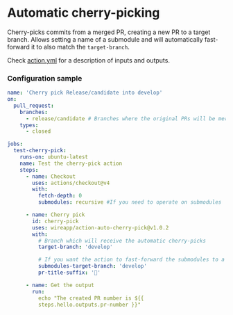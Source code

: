 # Automatic cherry-picking

Cherry-picks commits from a merged PR, creating a new PR to a target branch.
Allows setting a name of a submodule and will automatically fast-forward it to
also match the `target-branch`.

Check [action.yml](action.yml) for a description of inputs and outputs.

### Configuration sample

```yaml
name: 'Cherry pick Release/candidate into develop'
on:
  pull_request:
    branches:
      - release/candidate # Branches where the original PRs will be merged
    types:
      - closed

jobs:
  test-cherry-pick:
    runs-on: ubuntu-latest
    name: Test the cherry-pick action
    steps:
      - name: Checkout
        uses: actions/checkout@v4
        with:
          fetch-depth: 0
          submodules: recursive #If you need to operate on submodules

      - name: Cherry pick
        id: cherry-pick
        uses: wireapp/action-auto-cherry-pick@v1.0.2
        with:
          # Branch which will receive the automatic cherry-picks
          target-branch: 'develop'

          # If you want the action to fast-forward the submodules to a specific branch
          submodules-target-branch: 'develop'
          pr-title-suffix: '🍒'

      - name: Get the output
        run:
          echo "The created PR number is ${{
          steps.hello.outputs.pr-number }}"
```
